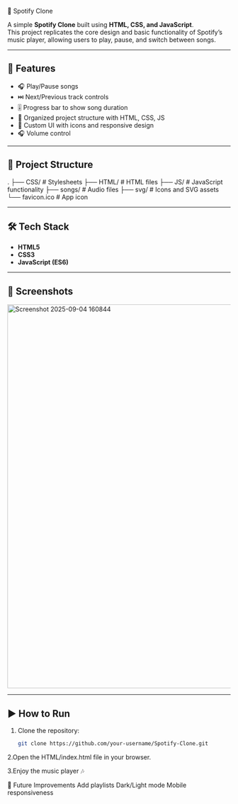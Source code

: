 🎵 Spotify Clone

A simple **Spotify Clone** built using **HTML, CSS, and JavaScript**.  
This project replicates the core design and basic functionality of Spotify’s music player, allowing users to play, pause, and switch between songs.

---

## 🚀 Features
- 🎧 Play/Pause songs
- ⏭️ Next/Previous track controls
- 🎚️ Progress bar to show song duration
- 📂 Organized project structure with HTML, CSS, JS
- 🎨 Custom UI with icons and responsive design
- 🎧 Volume control

---

## 📂 Project Structure
.
├── CSS/ # Stylesheets
├── HTML/ # HTML files
├── JS/ # JavaScript functionality
├── songs/ # Audio files
├── svg/ # Icons and SVG assets
└── favicon.ico # App icon


---

## 🛠️ Tech Stack
- **HTML5**
- **CSS3**
- **JavaScript (ES6)**

---

## 📸 Screenshots
<img width="1894" height="866" alt="Screenshot 2025-09-04 160844" src="https://github.com/user-attachments/assets/6c1cc5f8-823f-4ef8-a925-c7e17b484ee4" />

---

## ▶️ How to Run
1. Clone the repository:
   ```bash
   git clone https://github.com/your-username/Spotify-Clone.git
2.Open the HTML/index.html file in your browser.

3.Enjoy the music player 🎶

🌟 Future Improvements
Add playlists
Dark/Light mode
Mobile responsiveness
